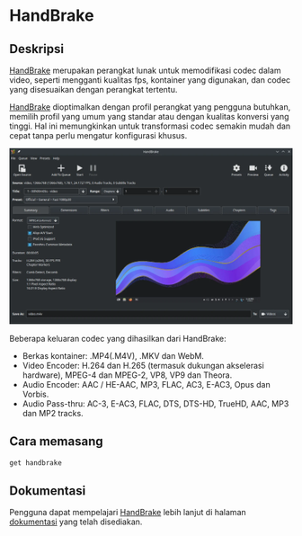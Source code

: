 # HandBrake

## Deskripsi

[HandBrake] merupakan perangkat lunak untuk memodifikasi codec dalam video, seperti mengganti kualitas fps, kontainer yang digunakan, dan codec yang disesuaikan dengan perangkat tertentu.

[HandBrake] dioptimalkan dengan profil perangkat yang pengguna butuhkan, memilih profil yang umum yang standar atau dengan kualitas konversi yang tinggi. Hal ini memungkinkan untuk transformasi codec semakin mudah dan cepat tanpa perlu mengatur konfigurasi khusus.

![HandBrake LangitKetujuh OS](../../media/image/handbrake-langitketujuh-id.webp)

Beberapa keluaran codec yang dihasilkan dari HandBrake:
- Berkas kontainer: .MP4(.M4V), .MKV dan WebM.
- Video Encoder: H.264 dan H.265 (termasuk dukungan akselerasi hardware), MPEG-4 dan MPEG-2, VP8, VP9 dan Theora.
- Audio Encoder: AAC / HE-AAC, MP3, FLAC, AC3, E-AC3, Opus dan Vorbis.
- Audio Pass-thru: AC-3, E-AC3, FLAC, DTS, DTS-HD, TrueHD, AAC, MP3 dan MP2 tracks.

## Cara memasang

```
get handbrake
```

## Dokumentasi

Pengguna dapat mempelajari [HandBrake] lebih lanjut di halaman [dokumentasi] yang telah disediakan.

[HandBrake]:https://handbrake.fr/
[dokumentasi]:https://handbrake.fr/docs
